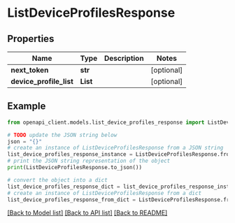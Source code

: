 # ListDeviceProfilesResponse


## Properties

Name | Type | Description | Notes
------------ | ------------- | ------------- | -------------
**next_token** | **str** |  | [optional] 
**device_profile_list** | **List** |  | [optional] 

## Example

```python
from openapi_client.models.list_device_profiles_response import ListDeviceProfilesResponse

# TODO update the JSON string below
json = "{}"
# create an instance of ListDeviceProfilesResponse from a JSON string
list_device_profiles_response_instance = ListDeviceProfilesResponse.from_json(json)
# print the JSON string representation of the object
print(ListDeviceProfilesResponse.to_json())

# convert the object into a dict
list_device_profiles_response_dict = list_device_profiles_response_instance.to_dict()
# create an instance of ListDeviceProfilesResponse from a dict
list_device_profiles_response_from_dict = ListDeviceProfilesResponse.from_dict(list_device_profiles_response_dict)
```
[[Back to Model list]](../README.md#documentation-for-models) [[Back to API list]](../README.md#documentation-for-api-endpoints) [[Back to README]](../README.md)


